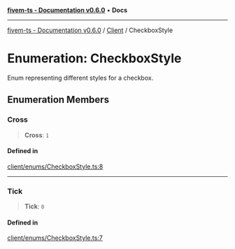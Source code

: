[**fivem-ts - Documentation v0.6.0**](../../../README.md) • **Docs**

***

[fivem-ts - Documentation v0.6.0](../../../README.md) / [Client](../README.md) / CheckboxStyle

# Enumeration: CheckboxStyle

Enum representing different styles for a checkbox.

## Enumeration Members

### Cross

> **Cross**: `1`

#### Defined in

[client/enums/CheckboxStyle.ts:8](https://github.com/Purpose-Dev/fivem-ts/blob/main/src/client/enums/CheckboxStyle.ts#L8)

***

### Tick

> **Tick**: `0`

#### Defined in

[client/enums/CheckboxStyle.ts:7](https://github.com/Purpose-Dev/fivem-ts/blob/main/src/client/enums/CheckboxStyle.ts#L7)
